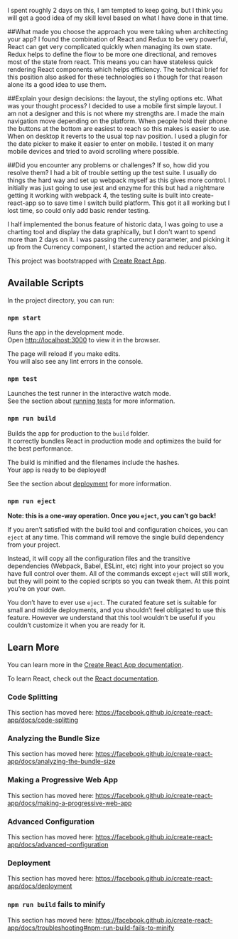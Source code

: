 I spent roughly 2 days on this, I am tempted to keep going, but I think you will get a good idea of my skill level based on what I have done in that time.

##What made you choose the approach you were taking when architecting your app?
I found the combination of React and Redux to be very powerful, React can get very complicated quickly when managing its own state. Redux helps to define the flow to be more one directional, and removes most of the state from react. This means you can have stateless quick rendering React components which helps efficiency. The technical brief for this position also asked for these technologies so i though for that reason alone its a good idea to use them.

##Explain your design decisions: the layout, the styling options etc. What was your thought process?
I decided to use a mobile first simple layout. I am not a designer and this is not where my strengths are. I made the main navigation move depending on the platform. When people hold their phone the buttons at the bottom are easiest to reach so this makes is easier to use. When on desktop it reverts to the usual top nav position. I used a plugin for the date picker to make it easier to enter on mobile. I tested it on many mobile devices and tried to avoid scrolling where possible.

##Did you encounter any problems or challenges? If so, how did you resolve them?
I had a bit of trouble setting up the test suite. I usually do things the hard way and set up webpack myself as this gives more control. I initially was just going to use jest and enzyme for this but had a nightmare getting it working with webpack 4, the testing suite is built into create-react-app so to save time I switch build platform. This got it all working but I lost time, so could only add basic render testing.

I half implemented the bonus feature of historic data, I was going to use a charting tool and display the data graphically, but I don't want to spend more than 2 days on it. I was passing the currency parameter, and picking it up from the Currency component, I started the action and reducer also.

This project was bootstrapped with [Create React App](https://github.com/facebook/create-react-app).

## Available Scripts

In the project directory, you can run:

### `npm start`

Runs the app in the development mode.<br>
Open [http://localhost:3000](http://localhost:3000) to view it in the browser.

The page will reload if you make edits.<br>
You will also see any lint errors in the console.

### `npm test`

Launches the test runner in the interactive watch mode.<br>
See the section about [running tests](https://facebook.github.io/create-react-app/docs/running-tests) for more information.

### `npm run build`

Builds the app for production to the `build` folder.<br>
It correctly bundles React in production mode and optimizes the build for the best performance.

The build is minified and the filenames include the hashes.<br>
Your app is ready to be deployed!

See the section about [deployment](https://facebook.github.io/create-react-app/docs/deployment) for more information.

### `npm run eject`

**Note: this is a one-way operation. Once you `eject`, you can’t go back!**

If you aren’t satisfied with the build tool and configuration choices, you can `eject` at any time. This command will remove the single build dependency from your project.

Instead, it will copy all the configuration files and the transitive dependencies (Webpack, Babel, ESLint, etc) right into your project so you have full control over them. All of the commands except `eject` will still work, but they will point to the copied scripts so you can tweak them. At this point you’re on your own.

You don’t have to ever use `eject`. The curated feature set is suitable for small and middle deployments, and you shouldn’t feel obligated to use this feature. However we understand that this tool wouldn’t be useful if you couldn’t customize it when you are ready for it.

## Learn More

You can learn more in the [Create React App documentation](https://facebook.github.io/create-react-app/docs/getting-started).

To learn React, check out the [React documentation](https://reactjs.org/).

### Code Splitting

This section has moved here: https://facebook.github.io/create-react-app/docs/code-splitting

### Analyzing the Bundle Size

This section has moved here: https://facebook.github.io/create-react-app/docs/analyzing-the-bundle-size

### Making a Progressive Web App

This section has moved here: https://facebook.github.io/create-react-app/docs/making-a-progressive-web-app

### Advanced Configuration

This section has moved here: https://facebook.github.io/create-react-app/docs/advanced-configuration

### Deployment

This section has moved here: https://facebook.github.io/create-react-app/docs/deployment

### `npm run build` fails to minify

This section has moved here: https://facebook.github.io/create-react-app/docs/troubleshooting#npm-run-build-fails-to-minify
